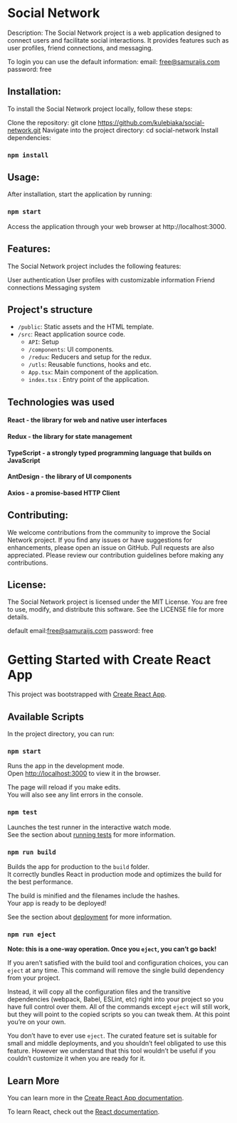 # Social Network
Description:
The Social Network project is a web application designed to connect users and facilitate social interactions. It provides features such as user profiles, friend connections, and messaging.

To login you can use the default information:
email: free@samuraijs.com
password: free

## Installation:
To install the Social Network project locally, follow these steps:

Clone the repository: git clone https://github.com/kulebiaka/social-network.git
Navigate into the project directory: cd social-network
Install dependencies:  
### `npm install`

## Usage:
After installation, start the application by running: 
### `npm start`
Access the application through your web browser at http://localhost:3000.

## Features:
The Social Network project includes the following features:

User authentication
User profiles with customizable information
Friend connections
Messaging system 

## Project's structure
- `/public`: Static assets and the HTML template.
- `/src`: React application source code.
  - `API`: Setup 
  - `/components`: UI components.
  - `/redux`: Reducers and setup for the redux.
  - `/utls`: Reusable functions, hooks and etc.
  - `App.tsx`: Main component of the application.
  - `index.tsx` : Entry point of the application.

## Technologies was used
#### React - the library for web and native user interfaces
#### Redux - the library for state management
#### TypeScript - a strongly typed programming language that builds on JavaScript
#### AntDesign - the library of UI components
#### Axios - a promise-based HTTP Client

## Contributing:
We welcome contributions from the community to improve the Social Network project. If you find any issues or have suggestions for enhancements, please open an issue on GitHub. Pull requests are also appreciated. Please review our contribution guidelines before making any contributions.

## License:
The Social Network project is licensed under the MIT License. You are free to use, modify, and distribute this software. See the LICENSE file for more details.




default 
email:free@samuraijs.com
password: free


# Getting Started with Create React App

This project was bootstrapped with [Create React App](https://github.com/facebook/create-react-app).

## Available Scripts

In the project directory, you can run:

### `npm start`

Runs the app in the development mode.\
Open [http://localhost:3000](http://localhost:3000) to view it in the browser.

The page will reload if you make edits.\
You will also see any lint errors in the console.

### `npm test`

Launches the test runner in the interactive watch mode.\
See the section about [running tests](https://facebook.github.io/create-react-app/docs/running-tests) for more information.

### `npm run build`

Builds the app for production to the `build` folder.\
It correctly bundles React in production mode and optimizes the build for the best performance.

The build is minified and the filenames include the hashes.\
Your app is ready to be deployed!

See the section about [deployment](https://facebook.github.io/create-react-app/docs/deployment) for more information.

### `npm run eject`

**Note: this is a one-way operation. Once you `eject`, you can’t go back!**

If you aren’t satisfied with the build tool and configuration choices, you can `eject` at any time. This command will remove the single build dependency from your project.

Instead, it will copy all the configuration files and the transitive dependencies (webpack, Babel, ESLint, etc) right into your project so you have full control over them. All of the commands except `eject` will still work, but they will point to the copied scripts so you can tweak them. At this point you’re on your own.

You don’t have to ever use `eject`. The curated feature set is suitable for small and middle deployments, and you shouldn’t feel obligated to use this feature. However we understand that this tool wouldn’t be useful if you couldn’t customize it when you are ready for it.

## Learn More

You can learn more in the [Create React App documentation](https://facebook.github.io/create-react-app/docs/getting-started).

To learn React, check out the [React documentation](https://reactjs.org/).
